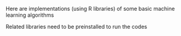 Here are implementations (using R libraries) of some basic machine learning algorithms

Related libraries need to be preinstalled to run the codes
